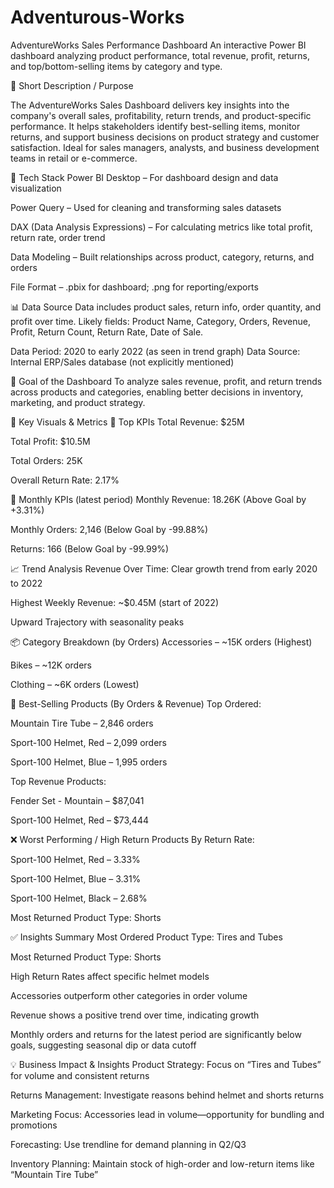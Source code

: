 # Adventurous-Works
AdventureWorks Sales Performance Dashboard
An interactive Power BI dashboard analyzing product performance, total revenue, profit, returns, and top/bottom-selling items by category and type.

📝 Short Description / Purpose

The AdventureWorks Sales Dashboard delivers key insights into the company's overall sales, profitability, return trends, and product-specific performance. It helps stakeholders identify best-selling items, monitor returns, and support business decisions on product strategy and customer satisfaction. Ideal for sales managers, analysts, and business development teams in retail or e-commerce.

🔧 Tech Stack
Power BI Desktop – For dashboard design and data visualization

Power Query – Used for cleaning and transforming sales datasets

DAX (Data Analysis Expressions) – For calculating metrics like total profit, return rate, order trend

Data Modeling – Built relationships across product, category, returns, and orders

File Format – .pbix for dashboard; .png for reporting/exports

📊 Data Source
Data includes product sales, return info, order quantity, and profit over time.
Likely fields: Product Name, Category, Orders, Revenue, Profit, Return Count, Return Rate, Date of Sale.

Data Period: 2020 to early 2022 (as seen in trend graph)
Data Source: Internal ERP/Sales database (not explicitly mentioned)

🎯 Goal of the Dashboard
To analyze sales revenue, profit, and return trends across products and categories, enabling better decisions in inventory, marketing, and product strategy.

📌 Key Visuals & Metrics
🔹 Top KPIs
Total Revenue: $25M

Total Profit: $10.5M

Total Orders: 25K

Overall Return Rate: 2.17%

🔹 Monthly KPIs (latest period)
Monthly Revenue: 18.26K
(Above Goal by +3.31%)

Monthly Orders: 2,146
(Below Goal by -99.88%)

Returns: 166
(Below Goal by -99.99%)

📈 Trend Analysis
Revenue Over Time: Clear growth trend from early 2020 to 2022

Highest Weekly Revenue: ~$0.45M (start of 2022)

Upward Trajectory with seasonality peaks

📦 Category Breakdown (by Orders)
Accessories – ~15K orders (Highest)

Bikes – ~12K orders

Clothing – ~6K orders (Lowest)

🥇 Best-Selling Products (By Orders & Revenue)
Top Ordered:

Mountain Tire Tube – 2,846 orders

Sport-100 Helmet, Red – 2,099 orders

Sport-100 Helmet, Blue – 1,995 orders

Top Revenue Products:

Fender Set - Mountain – $87,041

Sport-100 Helmet, Red – $73,444

❌ Worst Performing / High Return Products
By Return Rate:

Sport-100 Helmet, Red – 3.33%

Sport-100 Helmet, Blue – 3.31%

Sport-100 Helmet, Black – 2.68%

Most Returned Product Type: Shorts

✅ Insights Summary
Most Ordered Product Type: Tires and Tubes

Most Returned Product Type: Shorts

High Return Rates affect specific helmet models

Accessories outperform other categories in order volume

Revenue shows a positive trend over time, indicating growth

Monthly orders and returns for the latest period are significantly below goals, suggesting seasonal dip or data cutoff

💡 Business Impact & Insights
Product Strategy: Focus on “Tires and Tubes” for volume and consistent returns

Returns Management: Investigate reasons behind helmet and shorts returns

Marketing Focus: Accessories lead in volume—opportunity for bundling and promotions

Forecasting: Use trendline for demand planning in Q2/Q3

Inventory Planning: Maintain stock of high-order and low-return items like “Mountain Tire Tube”
